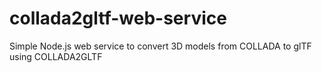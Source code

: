 # collada2gltf-web-service
Simple Node.js web service to convert 3D models from COLLADA to glTF using COLLADA2GLTF
